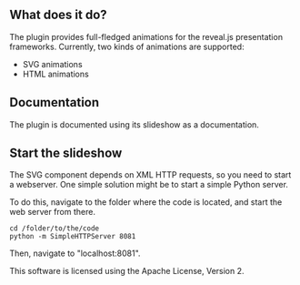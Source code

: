 ## What does it do?

The plugin provides full-fledged animations for the reveal.js presentation frameworks.
Currently, two kinds of animations are supported:

* SVG animations
* HTML animations

## Documentation

The plugin is documented using its slideshow as a documentation.

## Start the slideshow

The SVG component depends on XML HTTP requests, so you need to start a webserver. One simple solution might be to start a simple Python server.

To do this, navigate to the folder where the code is located, and start the web server from there.

```
cd /folder/to/the/code
python -m SimpleHTTPServer 8081
```

Then, navigate to "localhost:8081".

This software is licensed using the Apache License, Version 2.
